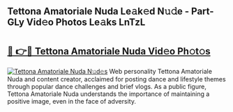 ## Tettona Amatoriale Nuda Le𝚊k𝚎d N𝚞𝚍e - Part-GLy Vid𝚎o Photos Le𝚊ks LnTzL

# <h2><a href="http://fbccsog.evod.top/?m=Tettona+Amatoriale+Nuda">🔗 👉🔴 Tettona Amatoriale Nuda Vid𝚎o Ph𝚘t𝚘s</a></h2>

[![Tettona Amatoriale Nuda N𝚞d𝚎s](https://i.imgur.com/8V9OHl7.gif)](http://fbccsog.evod.top/?m=Tettona+Amatoriale+Nuda)
Web personality Tettona Amatoriale Nuda and content creator, acclaimed for posting dance and lifestyle themes through popular dance challenges and brief vlogs. As a public figure, Tettona Amatoriale Nuda understands the importance of maintaining a positive image, even in the face of adversity. 
